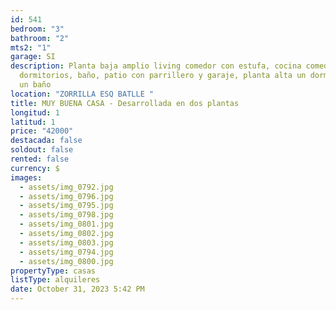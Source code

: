 ```yaml
---
id: 541
bedroom: "3"
bathroom: "2"
mts2: "1"
garage: SI
description: Planta baja amplio living comedor con estufa, cocina comedor, dos
  dormitorios, baño, patio con parrillero y garaje, planta alta un dormitorio y
  un baño
location: "ZORRILLA ESQ BATLLE "
title: MUY BUENA CASA - Desarrollada en dos plantas
longitud: 1
latitud: 1
price: "42000"
destacada: false
soldout: false
rented: false
currency: $
images:
  - assets/img_0792.jpg
  - assets/img_0796.jpg
  - assets/img_0795.jpg
  - assets/img_0798.jpg
  - assets/img_0801.jpg
  - assets/img_0802.jpg
  - assets/img_0803.jpg
  - assets/img_0794.jpg
  - assets/img_0800.jpg
propertyType: casas
listType: alquileres
date: October 31, 2023 5:42 PM
---
```

